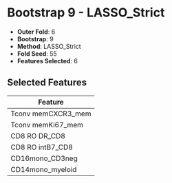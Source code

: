 # Bootstrap 9 - LASSO_Strict

- **Outer Fold**: 6
- **Bootstrap**: 9
- **Method**: LASSO_Strict
- **Fold Seed**: 55
- **Features Selected**: 6

## Selected Features

| Feature |
|---------|
| Tconv memCXCR3_mem |
| Tconv memKi67_mem |
| CD8 RO DR_CD8 |
| CD8 RO intB7_CD8 |
| CD16mono_CD3neg |
| CD14mono_myeloid |
